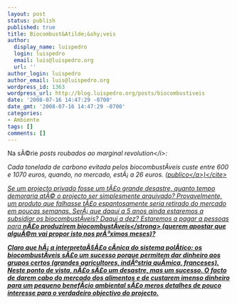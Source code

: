 ```yaml
---
layout: post
status: publish
published: true
title: Biocombust&Atilde;&shy;veis
author:
  display_name: luispedro
  login: luispedro
  email: luis@luispedro.org
  url: ''
author_login: luispedro
author_email: luis@luispedro.org
wordpress_id: 1363
wordpress_url: http://blog.luispedro.org/posts/biocombustiveis
date: '2008-07-16 14:47:29 -0700'
date_gmt: '2008-07-16 14:47:29 -0700'
categories:
- Ambiente
tags: []
comments: []
---
```

<p>Na s&Atilde;&copy;rie <i>posts roubados ao marginal revolution<&#47;i>:</p>
<p><cite>Cada tonelada de carbono evitada pelos biocombust&Atilde;&shy;veis custe entre 600 e 1070 euros, quando, no mercado, est&Atilde;&iexcl; a 26 euros. (<a href="http:&#47;&#47;economia.publico.clix.pt&#47;noticia.aspx?id=1335595&idCanal=57">publico<&#47;a>)<&#47;cite></p>
<p>Se um projecto privado fosse um t&Atilde;&pound;o grande desastre, quanto tempo demoraria at&Atilde;&copy; o projecto ser simplesmente arquivado? Provavelmente, um produto que falhasse t&Atilde;&pound;o espantosamente seria retirado do mercado em poucas semanas. Ser&Atilde;&iexcl; que daqui a 5 anos ainda estaremos a subsidiar os biocombust&Atilde;&shy;veis? Daqui a dez? Estaremos a pagar a pessoas para <strong>n&Atilde;&pound;o produzirem biocombust&Atilde;&shy;veis<&#47;strong> (querem apostar que algu&Atilde;&copy;m vai propor isto nos pr&Atilde;&sup3;ximos meses)?</p>
<p>Claro que h&Atilde;&iexcl; a interpreta&Atilde;&sect;&Atilde;&pound;o c&Atilde;&shy;nica do sistema pol&Atilde;&shy;tico: os biocombust&Atilde;&shy;veis s&Atilde;&pound;o um sucesso porque permitem dar dinheiro aos grupos certos (grandes agricultores, ind&Atilde;&ordm;stria qu&Atilde;&shy;mica, franceses). Neste ponto de vista, n&Atilde;&pound;o s&Atilde;&pound;o um desastre, mas um sucesso. O facto de darem cabo do mercado dos alimentos e de custarem imenso dinheiro para um pequeno benef&Atilde;&shy;cio ambiental s&Atilde;&pound;o meros detalhes de pouco interesse para o verdadeiro objectivo do projecto.</p>
